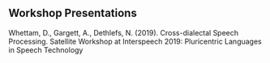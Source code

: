 ## Workshop Presentations  
Whettam, D., Gargett, A., Dethlefs, N. (2019). Cross-dialectal Speech Processing.
Satellite Workshop at Interspeech 2019: Pluricentric Languages in Speech Technology
